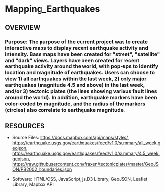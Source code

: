 # Mapping_Earthquakes

## OVERVIEW
### Purpose: The purpose of the current project was to create interactive maps to display recent earthquake activity and intensity. Base maps have been created for "street", "satellite" and "dark" views.  Layers have been created for recent earthquake activity around the world, with pop-ups to identify location and magnitude of earthquakes.  Users can choose to view 1) all earthquakes within the last week, 2) only major earthquakes (magnitude 4.5 and above) in the last week, and/or 3) tectonic plates (the lines showing various fault lines around the world).  In addition, earthquake markers have been color-coded by magnitude, and the radius of the markers (circles) also correlate to earthquake magnitude.

## RESOURCES
  - Source Files: https://docs.mapbox.com/api/maps/styles/,  https://earthquake.usgs.gov/earthquakes/feed/v1.0/summary/all_week.geojson, https://earthquake.usgs.gov/earthquakes/feed/v1.0/summary/4.5_week.geojson,  https://raw.githubusercontent.com/fraxen/tectonicplates/master/GeoJSON/PB2002_boundaries.json
  
  - Software: HTML/CSS, JavaScript, js.D3 Library, GeoJSON, Leaflet Library, Mapbox API



